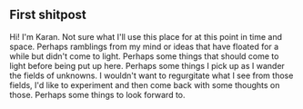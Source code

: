 ## First shitpost

Hi! I'm Karan. Not sure what I'll use this place for at this point in time and space. Perhaps ramblings from my mind or ideas that have floated for a while but didn't come to light. Perhaps some things that should come to light before being put up here. Perhaps some things I pick up as I wander the fields of unknowns.
I wouldn't want to regurgitate what I see from those fields, I'd like to experiment and then come back with some thoughts on those. Perhaps some things to look forward to.